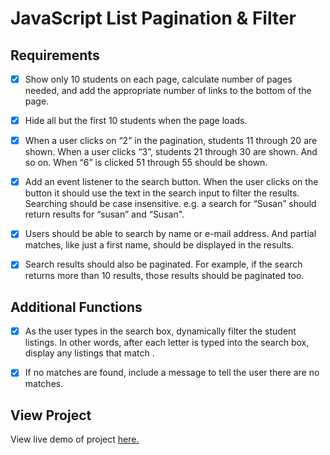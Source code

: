 # JavaScript List Pagination & Filter

## Requirements

- [x] Show only 10 students on each page, calculate number of pages needed, and add the appropriate number of links to the bottom of the page.

- [x] Hide all but the first 10 students when the page loads.

- [x] When a user clicks on “2” in the pagination, students 11 through 20 are shown. When a user clicks “3”, students 21 through 30 are shown. And so on. When “6” is clicked 51 through 55 should be shown.

- [x] Add an event listener to the search button. When the user clicks on the button it should use the text in the search input to filter the results. Searching should be case insensitive. e.g. a search for “Susan” should return results for “susan” and “Susan".

- [x] Users should be able to search by name or e-mail address. And partial matches, like just a first name, should be displayed in the results.

- [x] Search results should also be paginated. For example, if the search returns more than 10 results, those results should be paginated too.

## Additional Functions

- [x] As the user types in the search box, dynamically filter the student listings. In other words, after each letter is typed into the search box, display any listings that match .

- [x] If no matches are found, include a message to tell the user there are no matches.

## View Project

View live demo of project [here.](https://jrdukes.github.io/pagination-filter/)
